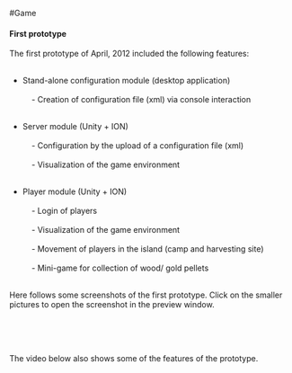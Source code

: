 #Game
<p></p>


#### First prototype

<p align="justify">
The first prototype of April, 2012 included the following features: <br></br>

- Stand-alone configuration module (desktop application) <br></br>
&nbsp;&nbsp;&nbsp;&nbsp;- Creation of configuration file (xml) via console interaction <br></br>
	
- Server module (Unity + ION) <br></br>
&nbsp;&nbsp;&nbsp;&nbsp;- Configuration by the upload of a configuration file (xml) <br></br>
&nbsp;&nbsp;&nbsp;&nbsp;- Visualization of the game environment <br></br>
	
- Player module (Unity + ION) <br></br>
&nbsp;&nbsp;&nbsp;&nbsp;- Login of players <br></br>
&nbsp;&nbsp;&nbsp;&nbsp;- Visualization of the game environment <br></br>
&nbsp;&nbsp;&nbsp;&nbsp;- Movement of players in the island (camp and harvesting site) <br></br>
&nbsp;&nbsp;&nbsp;&nbsp;- Mini-game for collection of wood/ gold pellets <br></br>
</p>
<p>
Here follows some screenshots of the first prototype. Click on the smaller pictures to open the screenshot in the preview window. 
</p>

<div id="gallery" align="left"> 
    
    <div id="thumbs" align="left">
        <a href="javascript: changeImage(1);" ><img src="images/screens/001/001.png" alt="" /></a>
        <a href="javascript: changeImage(2); " ><img src="images/screens/001/003.png" alt="" /></a>
        <a href="javascript: changeImage(3);" ><img src="images/screens/001/007.png" alt="" /></a>
        <a href="javascript: changeImage(4);" ><img src="images/screens/001/004.png"  alt="" /></a>
    	<a href="javascript: changeImage(5);" ><img src="images/screens/001/006.png" alt="" /></a>
    	<a href="javascript: changeImage(6);" ><img src="images/screens/001/002.png" alt="" /></a>
    </div> 

   <div id="bigimages" align="center">
        <img id="normal1" src="images/screens/001/001.png" alt=""/>
        <img id="normal2" src="images/screens/001/003.png" alt=""/>
        <img id="normal3" src="images/screens/001/007.png" alt=""/>
        <img id="normal4" src="images/screens/001/004.png" alt=""/>
        <img id="normal5" src="images/screens/001/006.png" alt=""/>
        <img id="normal6" src="images/screens/001/002.png" alt=""/>
    </div>
</div>

<p>
The video below also shows some of the features of the prototype. 
</p>
